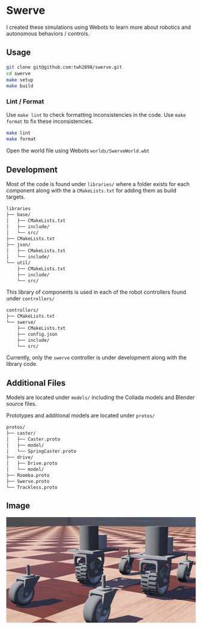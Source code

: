 # Swerve

I created these simulations using Webots to learn more about robotics and
autonomous behaviors / controls.

## Usage

```sh
git clone git@github.com:twh2898/swerve.git
cd swerve
make setup
make build
```

### Lint / Format

Use `make lint` to check formatting inconsistencies in the code. Use `make
format` to fix these inconsistencies.

```sh
make lint
make format
```

Open the world file using Webots `worlds/SwerveWorld.wbt`

## Development

Most of the code is found under `libraries/` where a folder exists for each
component along with the a `CMakeLists.txt` for adding them as build targets.

```plaintext
libraries
├── base/
│   ├── CMakeLists.txt
│   ├── include/
│   └── src/
├── CMakeLists.txt
├── json/
│   ├── CMakeLists.txt
│   └── include/
└── util/
    ├── CMakeLists.txt
    ├── include/
    └── src/
```

This library of components is used in each of the robot controllers found under
`controllers/`

```plaintext
controllers/
├── CMakeLists.txt
└── swerve/
    ├── CMakeLists.txt
    ├── config.json
    ├── include/
    └── src/
```

Currently, only the `swerve` controller is under development along with the
library code.

## Additional Files

Models are located under `models/` including the Collada models and Blender
source files.

Prototypes and additional models are located under `protos/`

```plaintext
protos/
├── caster/
│   ├── Caster.proto
│   ├── model/
│   └── SpringCaster.proto
├── drive/
│   ├── Drive.proto
│   └── model/
├── Roomba.proto
├── Swerve.proto
└── Trackless.proto
```

## Image

![Swerve Robot Chassis](docs/swerve.png)
